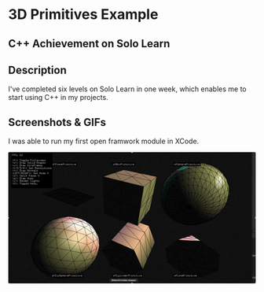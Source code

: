 # 3D Primitives Example

## C++ Achievement on Solo Learn ##



## Description ##

I've completed six levels on Solo Learn in one week, which enables me to start using C++ in my projects. 

## Screenshots & GIFs ##

I was able to run my first open framwork module in XCode. 

![GIF](openframeworks.gif)
